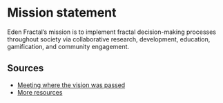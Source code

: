 # Mission statement
Eden Fractal’s mission is to implement fractal decision-making processes throughout society via collaborative research, development, education, gamification, and community engagement.

## Sources
* [Meeting where the vision was passed](https://youtu.be/NVw7-Bz5RDw?si=9yAOkrv0r3QCG6zs)
* [More resources](https://edenfractal.com/mission)